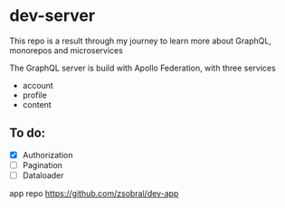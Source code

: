 # dev-server

This repo is a result through my journey to learn more about GraphQL, monorepos and microservices

The GraphQL server is build with Apollo Federation, with three services

- account
- profile
- content

## To do:
- [x] Authorization
- [ ] Pagination
- [ ] Dataloader

app repo https://github.com/zsobral/dev-app
